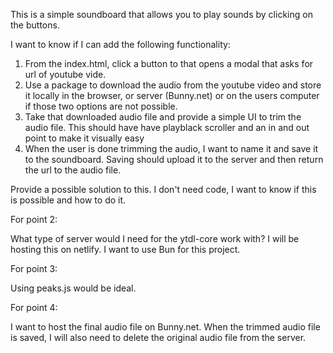 This is a simple soundboard that allows you to play sounds by clicking on the buttons.

I want to know if I can add the following functionality:

1. From the index.html, click a button to that opens a modal that asks for url of youtube vide.
2. Use a package to download the audio from the youtube video and store it locally in the browser, or server (Bunny.net) or on the users computer if those two options are not possible.
3. Take that downloaded audio file and provide a simple UI to trim the audio file. This should have have playblack scroller and an in and out point to make it visually easy
4. When the user is done trimming the audio, I want to name it and save it to the soundboard. Saving should upload it to the server and then return the url to the audio file.


Provide a possible solution to this. I don't need code, I want to know if this is possible and how to do it.

For point 2:

What type of server would I need for the ytdl-core work with? I will be hosting this on netlify.
I want to use Bun for this project.

For point 3:

Using peaks.js would be ideal.

For point 4:

I want to host the final audio file on Bunny.net.
When the trimmed audio file is saved, I will also need to delete the original audio file from the server.
